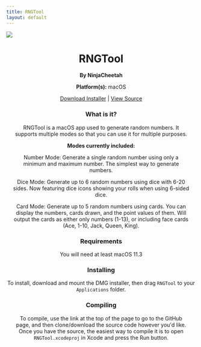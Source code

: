 ```yaml
---
title: RNGTool
layout: default
---
```


<image src="https://cdn.ncxprogramming.com/file/icon/rngtool.png" class="projectimg">
<h1 style="text-align:center;">RNGTool</h1>
<p style="text-align:center;"><b>By NinjaCheetah</b></p>
<p style="text-align:center;"><b>Platform(s): </b>macOS</p>
<p style="text-align:center;"><a href=https://github.com/NCX-Programming/RNGTool/releases/latest/download/RNGTool-Installer.dmg>Download Installer</a> | <a href=https://github.com/NCX-Programming/RNGTool>View Source</a></p>
<h3 style="text-align:center;">What is it?</h3>
<p style="text-align:center;margin-left:16px;margin-right:16px;">RNGTool is a macOS app used to generate random numbers. It supports multiple modes so that you can use it for multiple purposes.</p>
<p style="text-align:center;"><b>Modes currently included:</b></p>
<p style="text-align:center;margin-left:16px;margin-right:16px;">Number Mode: Generate a single random number using only a minimum and maximum number. The simplest way to generate numbers.</p>
<p style="text-align:center;margin-left:16px;margin-right:16px;">Dice Mode: Generate up to 6 random numbers using dice with 6-20 sides. Now featuring dice icons showing your rolls when using 6-sided dice.</p>
<p style="text-align:center;margin-left:16px;margin-right:16px;">Card Mode: Generate up to 5 random numbers using cards. You can display the numbers, cards drawn, and the point values of them. Will output the cards as either only numbers (1-13), or including face cards (Ace, 1-10, Jack, Queen, King). </p>
<h3 style="text-align:center;">Requirements</h3>
<p style="text-align:center;">You will need at least macOS 11.3</p>
<h3 style="text-align:center;">Installing</h3>
<p style="text-align:center;">To install, download and mount the DMG installer, then drag <code>RNGTool</code> to your <code>Applications</code> folder.</p>
<h3 style="text-align:center;">Compiling</h3>
<p style="text-align:center;margin-left:16px;margin-right:16px;">To compile, use the link at the top of the page to go to the GitHub page, and then clone/download the source code however you'd like. Once you have the source, the easiest way to compile it is to open <code>RNGTool.xcodeproj</code> in Xcode and press the Run button.</p>
